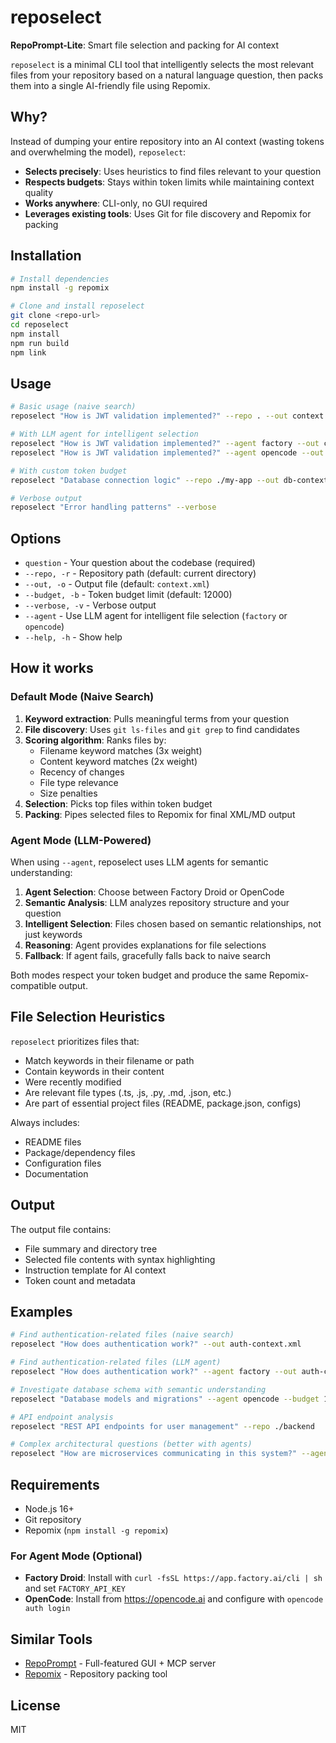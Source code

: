 # reposelect

**RepoPrompt-Lite**: Smart file selection and packing for AI context

`reposelect` is a minimal CLI tool that intelligently selects the most relevant files from your repository based on a natural language question, then packs them into a single AI-friendly file using Repomix.

## Why?

Instead of dumping your entire repository into an AI context (wasting tokens and overwhelming the model), `reposelect`:

- **Selects precisely**: Uses heuristics to find files relevant to your question
- **Respects budgets**: Stays within token limits while maintaining context quality  
- **Works anywhere**: CLI-only, no GUI required
- **Leverages existing tools**: Uses Git for file discovery and Repomix for packing

## Installation

```bash
# Install dependencies
npm install -g repomix

# Clone and install reposelect
git clone <repo-url>
cd reposelect
npm install
npm run build
npm link
```

## Usage

```bash
# Basic usage (naive search)
reposelect "How is JWT validation implemented?" --repo . --out context.xml

# With LLM agent for intelligent selection
reposelect "How is JWT validation implemented?" --agent factory --out context.xml
reposelect "How is JWT validation implemented?" --agent opencode --out context.xml

# With custom token budget
reposelect "Database connection logic" --repo ./my-app --out db-context.xml --budget 8000

# Verbose output
reposelect "Error handling patterns" --verbose
```

## Options

- `question` - Your question about the codebase (required)
- `--repo, -r` - Repository path (default: current directory)
- `--out, -o` - Output file (default: `context.xml`)
- `--budget, -b` - Token budget limit (default: 12000)
- `--verbose, -v` - Verbose output
- `--agent` - Use LLM agent for intelligent file selection (`factory` or `opencode`)
- `--help, -h` - Show help

## How it works

### Default Mode (Naive Search)
1. **Keyword extraction**: Pulls meaningful terms from your question
2. **File discovery**: Uses `git ls-files` and `git grep` to find candidates
3. **Scoring algorithm**: Ranks files by:
   - Filename keyword matches (3x weight)
   - Content keyword matches (2x weight) 
   - Recency of changes
   - File type relevance
   - Size penalties
4. **Selection**: Picks top files within token budget
5. **Packing**: Pipes selected files to Repomix for final XML/MD output

### Agent Mode (LLM-Powered)
When using `--agent`, reposelect uses LLM agents for semantic understanding:

1. **Agent Selection**: Choose between Factory Droid or OpenCode
2. **Semantic Analysis**: LLM analyzes repository structure and your question
3. **Intelligent Selection**: Files chosen based on semantic relationships, not just keywords
4. **Reasoning**: Agent provides explanations for file selections
5. **Fallback**: If agent fails, gracefully falls back to naive search

Both modes respect your token budget and produce the same Repomix-compatible output.

## File Selection Heuristics

`reposelect` prioritizes files that:

- Match keywords in their filename or path
- Contain keywords in their content
- Were recently modified
- Are relevant file types (.ts, .js, .py, .md, .json, etc.)
- Are part of essential project files (README, package.json, configs)

Always includes:
- README files
- Package/dependency files
- Configuration files
- Documentation

## Output

The output file contains:

- File summary and directory tree
- Selected file contents with syntax highlighting
- Instruction template for AI context
- Token count and metadata

## Examples

```bash
# Find authentication-related files (naive search)
reposelect "How does authentication work?" --out auth-context.xml

# Find authentication-related files (LLM agent)
reposelect "How does authentication work?" --agent factory --out auth-context.xml

# Investigate database schema with semantic understanding
reposelect "Database models and migrations" --agent opencode --budget 15000 --verbose

# API endpoint analysis  
reposelect "REST API endpoints for user management" --repo ./backend

# Complex architectural questions (better with agents)
reposelect "How are microservices communicating in this system?" --agent factory
```

## Requirements

- Node.js 16+
- Git repository
- Repomix (`npm install -g repomix`)

### For Agent Mode (Optional)
- **Factory Droid**: Install with `curl -fsSL https://app.factory.ai/cli | sh` and set `FACTORY_API_KEY`
- **OpenCode**: Install from https://opencode.ai and configure with `opencode auth login`

## Similar Tools

- [RepoPrompt](https://repoprompt.com) - Full-featured GUI + MCP server
- [Repomix](https://github.com/yamadashy/repomix) - Repository packing tool

## License

MIT